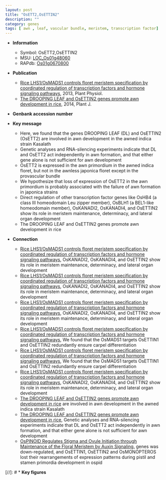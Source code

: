 ```yaml
---
layout: post
title: "OsETT2,OsETTIN2"
description: ""
category: genes
tags: [ awn , leaf, vascular bundle, meristem, transcription factor]
---
```


* **Information**  
    + Symbol: OsETT2,OsETTIN2  
    + MSU: [LOC_Os01g48060](http://rice.plantbiology.msu.edu/cgi-bin/ORF_infopage.cgi?orf=LOC_Os01g48060)  
    + RAPdb: [Os01g0670800](http://rapdb.dna.affrc.go.jp/viewer/gbrowse_details/irgsp1?name=Os01g0670800)  

* **Publication**  
    + [Rice LHS1/OsMADS1 controls floret meristem specification by coordinated regulation of transcription factors and hormone signaling pathways](http://www.ncbi.nlm.nih.gov/pubmed?term=Rice+LHS1/OsMADS1+controls+floret+meristem+specification+by+coordinated+regulation+of+transcription+factors+and+hormone+signaling+pathways%5BTitle%5D), 2013, Plant Physiol.
    + [The DROOPING LEAF and OsETTIN2 genes promote awn development in rice](http://www.ncbi.nlm.nih.gov/pubmed?term=The+DROOPING+LEAF+and+OsETTIN2+genes+promote+awn+development+in+rice%5BTitle%5D), 2014, Plant J.

* **Genbank accession number**  

* **Key message**  
    + Here, we found that the genes DROOPING LEAF (DL) and OsETTIN2 (OsETT2) are involved in awn development in the awned indica strain Kasalath
    + Genetic analyses and RNA-silencing experiments indicate that DL and OsETT2 act independently in awn formation, and that either gene alone is not sufficient for awn development
    + OsETT2 is expressed in the awn primordium in the awned indica floret, but not in the awnless japonica floret except in the provascular bundle
    + We hypothesize that loss of expression of OsETT2 in the awn primordium is probably associated with the failure of awn formation in japonica strains
    + Direct regulation of other transcription factor genes like OsHB4 (a class III homeodomain Leu zipper member), OsBLH1 (a BEL1-like homeodomain member), OsKANADI2, OsKANADI4, and OsETTIN2 show its role in meristem maintenance, determinacy, and lateral organ development
    + The DROOPING LEAF and OsETTIN2 genes promote awn development in rice

* **Connection**  
    + [Rice LHS1/OsMADS1 controls floret meristem specification by coordinated regulation of transcription factors and hormone signaling pathways](a+BEL1-like+homeodomain+member), OsKANADI2, OsKANADI4, and OsETTIN2 show its role in meristem maintenance, determinacy, and lateral organ development
    + [Rice LHS1/OsMADS1 controls floret meristem specification by coordinated regulation of transcription factors and hormone signaling pathways](a+BEL1-like+homeodomain+member), OsKANADI2, OsKANADI4, and OsETTIN2 show its role in meristem maintenance, determinacy, and lateral organ development
    + [Rice LHS1/OsMADS1 controls floret meristem specification by coordinated regulation of transcription factors and hormone signaling pathways](a+BEL1-like+homeodomain+member), OsKANADI2, OsKANADI4, and OsETTIN2 show its role in meristem maintenance, determinacy, and lateral organ development
    + [Rice LHS1/OsMADS1 controls floret meristem specification by coordinated regulation of transcription factors and hormone signaling pathways](http://www.ncbi.nlm.nih.gov/pubmed?term=Rice+LHS1/OsMADS1+controls+floret+meristem+specification+by+coordinated+regulation+of+transcription+factors+and+hormone+signaling+pathways%5BTitle%5D), We found that the OsMADS1 targets OsETTIN1 and OsETTIN2 redundantly ensure carpel differentiation
    + [Rice LHS1/OsMADS1 controls floret meristem specification by coordinated regulation of transcription factors and hormone signaling pathways](http://www.ncbi.nlm.nih.gov/pubmed?term=Rice+LHS1/OsMADS1+controls+floret+meristem+specification+by+coordinated+regulation+of+transcription+factors+and+hormone+signaling+pathways%5BTitle%5D), We found that the OsMADS1 targets OsETTIN1 and OsETTIN2 redundantly ensure carpel differentiation
    + [Rice LHS1/OsMADS1 controls floret meristem specification by coordinated regulation of transcription factors and hormone signaling pathways](a+BEL1-like+homeodomain+member), OsKANADI2, OsKANADI4, and OsETTIN2 show its role in meristem maintenance, determinacy, and lateral organ development
    + [The DROOPING LEAF and OsETTIN2 genes promote awn development in rice](OsETT2) are involved in awn development in the awned indica strain Kasalath
    + [The DROOPING LEAF and OsETTIN2 genes promote awn development in rice](http://www.ncbi.nlm.nih.gov/pubmed?term=The+DROOPING+LEAF+and+OsETTIN2+genes+promote+awn+development+in+rice%5BTitle%5D), Genetic analyses and RNA-silencing experiments indicate that DL and OsETT2 act independently in awn formation, and that either gene alone is not sufficient for awn development
    + [OsPINOID Regulates Stigma and Ovule Initiation through Maintenance of the Floral Meristem by Auxin Signaling.](ARF) genes was down-regulated, and OsETTIN1, OsETTIN2 and OsMONOPTEROS lost their rearrangements of expression patterns during pistil and stamen primordia development in ospid

[//]: # * **Key figures**  


